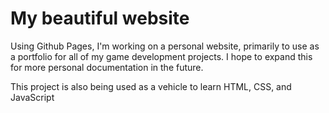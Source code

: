 # My beautiful website

Using Github Pages, I'm working on a personal website, primarily to use as a portfolio for all of my game development projects. I hope to expand this for more personal documentation in the future.

This project is also being used as a vehicle to learn HTML, CSS, and JavaScript
